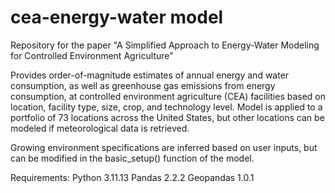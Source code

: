 # cea-energy-water model
Repository for the paper "A Simplified Approach to Energy-Water Modeling for Controlled Environment Agriculture"

Provides order-of-magnitude estimates of annual energy and water consumption, as well as greenhouse gas emissions from energy consumption, at controlled environment agriculture (CEA) facilities based on location, facility type, size, crop, and technology level. Model is applied to a portfolio of 73 locations across the United States, but other locations can be modeled if meteorological data is retrieved.

Growing environment specifications are inferred based on user inputs, but can be modified in the basic_setup() function of the model.

Requirements:
Python 3.11.13
Pandas 2.2.2
Geopandas 1.0.1
